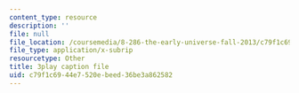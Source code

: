 ```yaml
---
content_type: resource
description: ''
file: null
file_location: /coursemedia/8-286-the-early-universe-fall-2013/c79f1c6944e7520ebeed36be3a862582_YfbXB_MSkSY.vtt
file_type: application/x-subrip
resourcetype: Other
title: 3play caption file
uid: c79f1c69-44e7-520e-beed-36be3a862582
---
```

